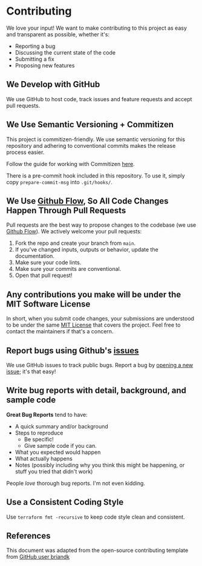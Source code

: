 # Contributing
We love your input! We want to make contributing to this project as easy and transparent as possible, whether it's:

- Reporting a bug
- Discussing the current state of the code
- Submitting a fix
- Proposing new features

## We Develop with GitHub
We use GitHub to host code, track issues and feature requests and accept pull requests.

## We Use Semantic Versioning + Commitizen
This project is commitizen-friendly. We use semantic versioning for this repository and adhering to conventional commits makes the release process easier.


Follow the guide for working with Commitizen [here](https://github.com/commitizen/cz-cli).

There is a pre-commit hook included in this repository. To use it, simply copy `prepare-commit-msg` into `.git/hooks/`.

## We Use [Github Flow](https://guides.github.com/introduction/flow/index.html), So All Code Changes Happen Through Pull Requests
Pull requests are the best way to propose changes to the codebase (we use [Github Flow](https://guides.github.com/introduction/flow/index.html)). 
We actively welcome your pull requests:

1. Fork the repo and create your branch from `main`.
2. If you've changed inputs, outputs or behavior, update the documentation.
3. Make sure your code lints.
4. Make sure your commits are conventional.
5. Open that pull request!

## Any contributions you make will be under the MIT Software License
In short, when you submit code changes, your submissions are understood to be under the same [MIT License](http://choosealicense.com/licenses/mit/) that covers the project. Feel free to contact the maintainers if that's a concern.

## Report bugs using Github's [issues](https://github.com/briandk/transcriptase-atom/issues)
We use GitHub issues to track public bugs. Report a bug by [opening a new issue](); it's that easy!

## Write bug reports with detail, background, and sample code
**Great Bug Reports** tend to have:

- A quick summary and/or background
- Steps to reproduce
  - Be specific!
  - Give sample code if you can. 
- What you expected would happen
- What actually happens
- Notes (possibly including why you think this might be happening, or stuff you tried that didn't work)

People *love* thorough bug reports. I'm not even kidding.

## Use a Consistent Coding Style
Use `terraform fmt -recursive` to keep code style clean and consistent.

## References
This document was adapted from the open-source contributing template from [GitHub user briandk](https://gist.github.com/briandk/3d2e8b3ec8daf5a27a62#file-contributing-md)
